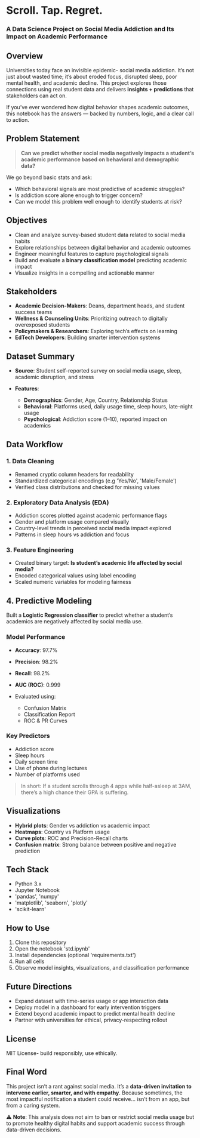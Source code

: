 # Scroll. Tap. Regret.

### A Data Science Project on Social Media Addiction and Its Impact on Academic Performance

## Overview

Universities today face an invisible epidemic- social media addiction. It’s not just about wasted time; it’s about eroded focus, disrupted sleep, poor mental health, and academic decline. This project explores those connections using real student data and delivers **insights + predictions** that stakeholders can act on.

If you’ve ever wondered how digital behavior shapes academic outcomes, this notebook has the answers — backed by numbers, logic, and a clear call to action.

## Problem Statement

> **Can we predict whether social media negatively impacts a student’s academic performance based on behavioral and demographic data?**

We go beyond basic stats and ask:

* Which behavioral signals are most predictive of academic struggles?
* Is addiction score alone enough to trigger concern?
* Can we model this problem well enough to identify students at risk?
  
## Objectives

* Clean and analyze survey-based student data related to social media habits
* Explore relationships between digital behavior and academic outcomes
* Engineer meaningful features to capture psychological signals
* Build and evaluate a **binary classification model** predicting academic impact
* Visualize insights in a compelling and actionable manner

## Stakeholders

* **Academic Decision-Makers**: Deans, department heads, and student success teams
* **Wellness & Counseling Units**: Prioritizing outreach to digitally overexposed students
* **Policymakers & Researchers**: Exploring tech’s effects on learning
* **EdTech Developers**: Building smarter intervention systems

## Dataset Summary

* **Source**: Student self-reported survey on social media usage, sleep, academic disruption, and stress
* **Features**:

  * **Demographics**: Gender, Age, Country, Relationship Status
  * **Behavioral**: Platforms used, daily usage time, sleep hours, late-night usage
  * **Psychological**: Addiction score (1–10), reported impact on academics

## Data Workflow

### 1. Data Cleaning

* Renamed cryptic column headers for readability
* Standardized categorical encodings (e.g 'Yes/No', 'Male/Female')
* Verified class distributions and checked for missing values

### 2. Exploratory Data Analysis (EDA)

* Addiction scores plotted against academic performance flags
* Gender and platform usage compared visually
* Country-level trends in perceived social media impact explored
* Patterns in sleep hours vs addiction and focus

### 3. Feature Engineering

* Created binary target: **Is student’s academic life affected by social media?**
* Encoded categorical values using label encoding
* Scaled numeric variables for modeling fairness

## 4. Predictive Modeling

Built a **Logistic Regression classifier** to predict whether a student’s academics are negatively affected by social media use.

### Model Performance

* **Accuracy**: 97.7%
* **Precision**: 98.2%
* **Recall**: 98.2%
* **AUC (ROC)**: 0.999
* Evaluated using:

  * Confusion Matrix
  * Classification Report
  * ROC & PR Curves

### Key Predictors

* Addiction score
* Sleep hours
* Daily screen time
* Use of phone during lectures
* Number of platforms used

> In short: If a student scrolls through 4 apps while half-asleep at 3AM, there’s a high chance their GPA is suffering.

## Visualizations

* **Hybrid plots**: Gender vs addiction vs academic impact
* **Heatmaps**: Country vs Platform usage
* **Curve plots**: ROC and Precision-Recall charts
* **Confusion matrix**: Strong balance between positive and negative prediction

## Tech Stack

* Python 3.x
* Jupyter Notebook
* 'pandas', 'numpy'
* 'matplotlib', 'seaborn', 'plotly'
* 'scikit-learn'

## How to Use

1. Clone this repository
2. Open the notebook 'std.ipynb'
3. Install dependencies (optional 'requirements.txt')
4. Run all cells
5. Observe model insights, visualizations, and classification performance

## Future Directions

* Expand dataset with time-series usage or app interaction data
* Deploy model in a dashboard for early intervention triggers
* Extend beyond academic impact to predict mental health decline
* Partner with universities for ethical, privacy-respecting rollout

## License

MIT License- build responsibly, use ethically.

## Final Word

This project isn’t a rant against social media. It’s a **data-driven invitation to intervene earlier, smarter, and with empathy**.
Because sometimes, the most impactful notification a student could receive… isn’t from an app, but from a caring system.

⚠️ **Note**: This analysis does not aim to ban or restrict social media usage but to promote healthy digital habits and support academic success through data-driven decisions.
